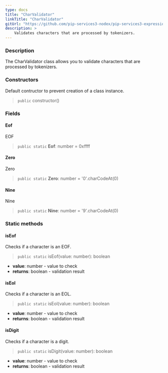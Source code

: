 ```yaml
---
type: docs
title: "CharValidator"
linkTitle: "CharValidator"
gitUrl: "https://github.com/pip-services3-nodex/pip-services3-expressions-nodex"
description: > 
    Validates characters that are processed by tokenizers.
---
```


### Description

The CharValidator class allows you to validate characters that are processed by tokenizers.

### Constructors
Default contructor to prevent creation of a class instance.

> `public` constructor()


### Fields

<span class="hide-title-link">

#### Eof
EOF
> `public static` **Eof**: number = 0xffff

#### Zero
Zero
> `public static` **Zero**: number = '0'.charCodeAt(0)

#### Nine
Nine
> `public static` **Nine**: number = '9'.charCodeAt(0)

</span>

### Static methods

#### isEof
Checks if a character is an EOF.

> `public static` isEof(value: number): boolean

- **value**: number - value to check
- **returns**: boolean - validation result


#### isEol
Checks if a character is an EOL.

> `public static` isEol(value: number): boolean

- **value**: number - value to check
- **returns**: boolean - validation result

#### isDigit
Checks if a character is a digit.

> `public static` isDigit(value: number): boolean

- **value**: number - value to check
- **returns**: boolean - validation result
